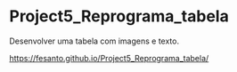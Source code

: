 # Project5_Reprograma_tabela
Desenvolver uma tabela com imagens e texto.

https://fesanto.github.io/Project5_Reprograma_tabela/
